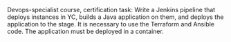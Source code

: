 Devops-specialist course, certification task: 
Write a Jenkins pipeline that deploys instances in YC, builds a Java application on them, and deploys the application to the stage. It is necessary to use the Terraform and Ansible code. The application must be deployed in a container.
